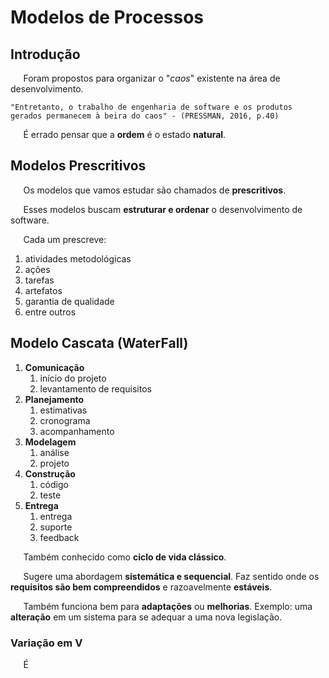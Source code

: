 # Modelos de Processos

## Introdução

$\quad$ Foram propostos para organizar o "_caos_" existente na área de desenvolvimento.

    "Entretanto, o trabalho de engenharia de software e os produtos gerados permanecem à beira do caos" - (PRESSMAN, 2016, p.40)

$\quad$ É errado pensar que a **ordem** é o estado **natural**.

## Modelos Prescritivos

$\quad$ Os modelos que vamos estudar são chamados de **prescritivos**.

$\quad$ Esses modelos buscam **estruturar e ordenar** o desenvolvimento de software.

$\quad$ Cada um prescreve:
1. atividades metodológicas
2. ações
3. tarefas
4. artefatos
5. garantia de qualidade
6. entre outros

## Modelo Cascata (WaterFall)

1. **Comunicação**
   1. início do projeto
   2. levantamento de requisitos
2. **Planejamento**
   1. estimativas
   2. cronograma
   3. acompanhamento
3. **Modelagem**
   1. análise
   2. projeto
4. **Construção**
   1. código
   2. teste
5. **Entrega**
   1. entrega
   2. suporte
   3. feedback

$\quad$ Também conhecido como **ciclo de vida clássico**.

$\quad$ Sugere uma abordagem **sistemática e sequencial**. Faz sentido onde os **requisitos são bem compreendidos** e razoavelmente **estáveis**.

$\quad$ Também funciona bem para **adaptações** ou **melhorias**. Exemplo: uma **alteração** em um sistema para se adequar a uma nova legislação.

### Variação em V

$\quad$ É 